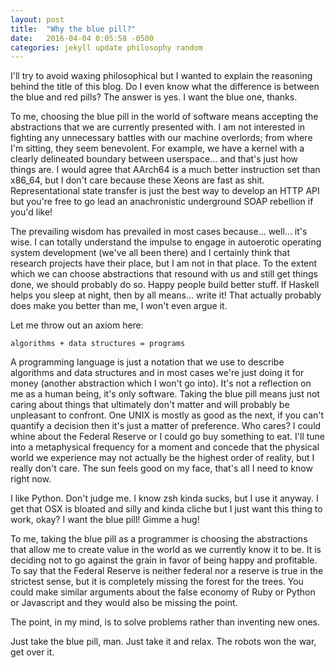 ```yaml
---
layout: post
title:  "Why the blue pill?"
date:   2016-04-04 0:05:58 -0500
categories: jekyll update philosophy random
---
```


I'll try to avoid waxing philosophical but I wanted to explain the reasoning 
behind the title of this blog. Do I even know what the difference is between 
the blue and red pills? The answer is yes. I want the blue one, thanks.

To me, choosing the blue pill in the world of software means accepting the 
abstractions that we are currently presented with. I am not interested in 
fighting any unnecessary battles with our machine overlords; from where I'm 
sitting, they seem benevolent. For example, we have a kernel with a clearly 
delineated boundary between userspace... and that's just how things are. I 
would agree that AArch64 is a much better instruction set than x86_64, but I 
don't care because these Xeons are fast as shit. Representational state 
transfer is just the best way to develop an HTTP API but you're free to go lead 
an anachronistic underground SOAP rebellion if you'd like!

The prevailing wisdom has prevailed in most cases because... well... it's wise. 
I can totally understand the impulse to engage in autoerotic operating system 
development (we've all been there) and I certainly think that research projects 
have their place, but I am not in that place. To the extent which we can choose 
abstractions that resound with us and still get things done, we should probably 
do so. Happy people build better stuff. If Haskell helps you sleep at night, 
then by all means... write it! That actually probably does make you better than 
me, I won't even argue it.

Let me throw out an axiom here:

`algorithms + data structures = programs`

A programming language is just a notation that we use to describe algorithms 
and data structures and in most cases we're just doing it for money (another 
abstraction which I won't go into). It's not a reflection on me as a human 
being, it's only software. Taking the blue pill means just not caring 
about things that ultimately don't matter and will probably be unpleasant to 
confront. One UNIX is mostly as good as the next, if you can't quantify a 
decision then it's just a matter of preference. Who cares? I could whine about 
the Federal Reserve or I could go buy something to eat. I'll tune into a 
metaphysical frequency for a moment and concede that the physical world we 
experience may not actually be the highest order of reality, but I really 
don't care. The sun feels good on my face, that's all I need to know right now.

I like Python. Don't judge me. I know zsh kinda sucks, but I use it anyway. I 
get that OSX is bloated and silly and kinda cliche but I just want this thing 
to work, okay? I want the blue pill! Gimme a hug!

To me, taking the blue pill as a programmer is choosing the abstractions that 
allow me to create value in the world as we currently know it to be. It is 
deciding not to go against the grain in favor of being happy and profitable. To 
say that the Federal Reserve is neither federal nor a reserve is true in the 
strictest sense, but it is completely missing the forest for the trees. You 
could make similar arguments about the false economy of Ruby or Python or 
Javascript and they would also be missing the point.

The point, in my mind, is to solve problems rather than inventing new ones.

Just take the blue pill, man. Just take it and relax. The robots won the war, get over it.